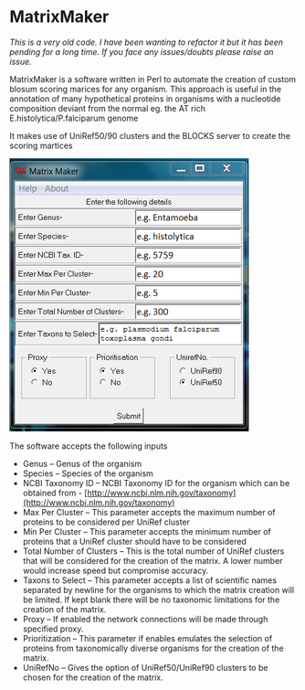 # MatrixMaker

*This is a very old code. I have been wanting to refactor it but it has been pending for a long time. If you face any issues/doubts please raise an issue.*

MatrixMaker is a software written in Perl to automate the creation of custom blosum scoring marices for any organism. This approach is useful in the annotation of many hypothetical proteins in organisms with a nucleotide composition deviant from the normal eg. the AT rich E.histolytica/P.falciparum genome

It makes use of UniRef50/90 clusters and the BLOCKS server to create the scoring martices


![Screenshot for MatrixMaker](https://github.com/pushkardakle/MatrixMaker/blob/master/img/matrix_maker_screenshot.png) 

The software accepts the following inputs

* Genus – Genus of the organism
* Species – Species of the organism
* NCBI Taxonomy ID – NCBI Taxonomy ID for the organism which can be
obtained from - [http://www.ncbi.nlm.nih.gov/taxonomy](http://www.ncbi.nlm.nih.gov/taxonomy)
* Max Per Cluster – This parameter accepts the maximum number of proteins to be
considered per UniRef cluster
* Min Per Cluster – This parameter accepts the minimum number of proteins that a
UniRef cluster should have to be considered
* Total Number of Clusters – This is the total number of UniRef clusters that will
be considered for the creation of the matrix. A lower number would increase
speed but compromise accuracy.
* Taxons to Select – This parameter accepts a list of scientific names separated by
newline for the organisms to which the matrix creation will be limited. If kept blank there
will be no taxonomic limitations for the creation of the matrix.
* Proxy – If enabled the network connections will be made through specified proxy.
* Prioritization – This parameter if enables emulates the selection of proteins from
taxonomically diverse organisms for the creation of the matrix.
* UniRefNo – Gives the option of UniRef50/UniRef90 clusters to be chosen for the
creation of the matrix.




